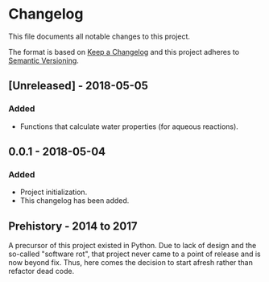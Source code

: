 # Changelog

This file documents all notable changes to this project.

The format is based on [Keep a Changelog](http://keepachangelog.com/en/1.0.0/)
and this project adheres to [Semantic
Versioning](http://semver.org/spec/v2.0.0.html).

## [Unreleased] - 2018-05-05

### Added

* Functions that calculate water properties (for aqueous reactions).

## 0.0.1 - 2018-05-04

### Added

* Project initialization.
* This changelog has been added.

## Prehistory - 2014 to 2017

A precursor of this project existed in Python. Due to lack of design and the
so-called "software rot", that project never came to a point of release and is
now beyond fix. Thus, here comes the decision to start afresh rather than
refactor dead code.
